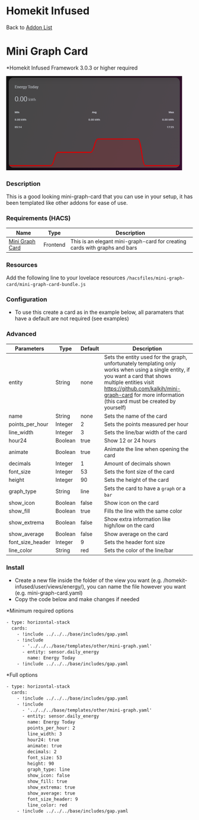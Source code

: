 # Homekit Infused

Back to [Addon List](../addon_list.md)

# Mini Graph Card
*Homekit Infused Framework 3.0.3 or higher required

![Homekit Infused](../images/mini-graph-card.png)


### Description
This is a good looking mini-graph-card that you can use in your setup, it has been templated like other addons for ease of use.

### Requirements (HACS)
| Name | Type  | Description |
|----------------------------------|-------------|---------------------------------------------------------------------------------------------------------------------------------------------------------------------------------------------------------|
| [Mini Graph Card](https://github.com/kalkih/mini-graph-card) | Frontend | This is an elegant mini-graph-card for creating cards with graphs and bars |

### Resources
Add the following line to your lovelace resources 
```/hacsfiles/mini-graph-card/mini-graph-card-bundle.js```

### Configuration
- To use this create a card as in the example below, all paramaters that have a default are not required (see examples)

### Advanced
| Parameters | Type | Default | Description |
|----------------------------------|-------------|----------------------------------|----------------------------------------------------------------------------------------------------------------------------------------------------------------------|
| entity | String | none | Sets the entity used for the graph, unfortunately templating only works when using a single entity, if you want a card that shows multiple entities visit https://github.com/kalkih/mini-graph-card for more information (this card must be created by yourself) |
| name | String | none | Sets the name of the card |
| points_per_hour | Integer | 2 | Sets the points measured per hour |
| line_width | Integer | 3 | Sets the line/bar width of the card |
| hour24 | Boolean | true | Show 12 or 24 hours |
| animate | Boolean | true | Animate the line when opening the card |
| decimals | Integer | 1 | Amount of decimals shown |
| font_size | Integer | 53 | Sets the font size of the card |
| height | Integer | 90 | Sets the height of the card |
| graph_type | String | line | Sets the card to have a `graph` or a `bar`|
| show_icon | Boolean | false | Show icon on the card |
| show_fill | Boolean | true | Fills the line with the same color |
| show_extrema | Boolean | false | Show extra information like high/low on the card |
| show_average | Boolean | false | Show average on the card |
| font_size_header | Integer | 9 | Sets the header font size |
| line_color | String | red | Sets the color of the line/bar |

### Install
- Create a new file inside the folder of the view you want (e.g. /homekit-infused/user/views/energy/), you can name the file however you want (e.g. mini-graph-card.yaml)
- Copy the code below and make changes if needed

*Minimum required options
```
- type: horizontal-stack
  cards:
    - !include ../../../base/includes/gap.yaml
    - !include
      - '../../../base/templates/other/mini-graph.yaml'
      - entity: sensor.daily_energy
        name: Energy Today
    - !include ../../../base/includes/gap.yaml
```

*Full options
```
- type: horizontal-stack
  cards:
    - !include ../../../base/includes/gap.yaml
    - !include
      - '../../../base/templates/other/mini-graph.yaml'
      - entity: sensor.daily_energy
        name: Energy Today
        points_per_hour: 2
        line_width: 3
        hour24: true
        animate: true
        decimals: 2
        font_size: 53
        height: 90
        graph_type: line
        show_icon: false
        show_fill: true
        show_extrema: true
        show_average: true
        font_size_header: 9
        line_color: red
    - !include ../../../base/includes/gap.yaml
```

